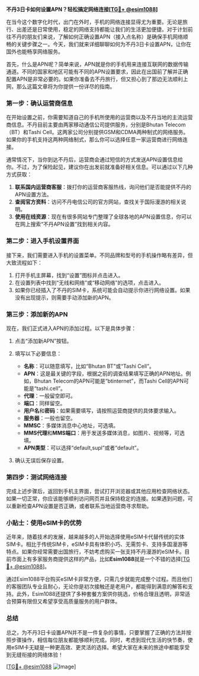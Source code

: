 **不丹3日卡如何设置APN？轻松搞定网络连接[[TG💪+ @esim1088](https://t.me/s/esim1088)]**

在当今这个数字化时代，出门在外时，手机的网络连接显得尤为重要。无论是旅行、出差还是日常使用，稳定的网络支持都能让我们的生活更加便捷。对于计划前往不丹的朋友们来说，了解如何正确设置APN（接入点名称）是确保手机网络顺畅的关键步骤之一。今天，我们就来详细聊聊如何为不丹3日卡设置APN，让你在国外也能畅享网络服务。

首先，什么是APN呢？简单来说，APN就是你的手机用来连接互联网的数据传输通道。不同的国家和地区可能有不同的APN设置要求，因此在出国前了解并正确配置APN是非常必要的。如果你准备去不丹旅行，但又担心到了那边无法顺利上网，那么这篇文章将为你提供一份详尽的指南。

### **第一步：确认运营商信息**

在开始设置之前，你需要知道自己的手机所使用的运营商以及不丹当地的主流运营商信息。不丹目前主要由两家移动通信公司提供服务，分别是Bhutan Telecom（BT）和Tashi Cell。这两家公司分别提供GSM和CDMA两种制式的网络服务。如果你的手机支持这两种网络制式，那么你可以选择任意一家运营商进行网络连接。

通常情况下，当你到达不丹后，运营商会通过短信的方式发送APN设置信息给你。不过，为了保险起见，建议你在出发前就准备好相关信息。可以通过以下几种方式获取：

1. **联系国内运营商客服**：拨打你的运营商客服热线，询问他们是否能提供不丹的APN设置方法。
2. **查阅官方资料**：访问不丹电信公司的官方网站，查找关于国际漫游的相关说明。
3. **使用在线资源**：现在有很多网站专门整理了全球各地的APN设置信息，你可以在网上搜索“不丹APN设置”找到相关内容。

### **第二步：进入手机设置界面**

接下来，我们需要进入手机的设置菜单。不同品牌和型号的手机操作略有差异，但大致流程如下：

1. 打开手机主屏幕，找到“设置”图标并点击进入。
2. 在设置列表中找到“无线和网络”或“移动网络”的选项，点击进入。
3. 如果你已经插入了不丹的SIM卡，系统可能会自动提示你进行网络设置。如果没有出现提示，则需要手动添加新的APN。

### **第三步：添加新的APN**

现在，我们正式进入APN的添加过程。以下是具体步骤：

1. 点击“添加新APN”按钮。
2. 填写以下必要信息：
   - **名称**：可以随意填写，比如“Bhutan BT”或“Tashi Cell”。
   - **APN**：这是最关键的字段，根据之前的调查结果填写正确的APN地址。例如，Bhutan Telecom的APN可能是“btinternet”，而Tashi Cell的APN可能是“tashi.cell”。
   - **代理**：一般留空即可。
   - **端口**：同样留空。
   - **用户名**和**密码**：如果需要填写，请按照运营商提供的具体要求输入。
   - **服务器**：一般也留空。
   - **MMSC**：多媒体消息中心地址，可选填。
   - **MMS代理**和**MMS端口**：用于发送多媒体消息，如图片、视频等，可选填。
   - **APN类型**：可以选择“default,supl”或者“default”。

3. 确认无误后保存设置。

### **第四步：测试网络连接**

完成上述步骤后，返回到手机主界面，尝试打开浏览器或其他应用检查网络状态。如果一切正常，你应该能够顺利访问网页并且保持稳定的连接。如果遇到问题，可以重新检查APN设置是否正确，或者联系当地运营商寻求帮助。

### **小贴士：使用eSIM卡的优势**

近年来，随着技术的发展，越来越多的人开始选择使用eSIM卡代替传统的实体SIM卡。相比于传统SIM卡，eSIM卡具有体积小巧、无需剪卡、支持多国漫游等特点。如果你经常需要出国旅行，不妨考虑购买一张支持不丹漫游的eSIM卡。目前市面上有多家服务商提供这样的产品，比如**Esim1088**就是一个不错的选择[[TG💪+ @esim1088](https://t.me/s/esim1088)]。

通过Esim1088平台购买eSIM卡非常方便，只需几步就能完成整个过程。而且他们的客服团队专业且耐心，无论你是初次接触还是老用户，都能得到满意的解答和支持。此外，Esim1088还提供了多种套餐方案供你挑选，价格合理且透明，非常适合预算有限但又希望享受高质量服务的用户群体。

### **总结**

总之，为不丹3日卡设置APN并不是一件复杂的事情，只要掌握了正确的方法并按照步骤操作，相信每位朋友都能够顺利完成。同时，考虑到现代生活的快节奏，使用eSIM卡无疑是一种更高效、更灵活的选择。希望大家在未来的旅途中都能享受到无缝衔接的网络体验！

[[TG💪+ @esim1088](https://t.me/s/esim1088) ![Image](https://i.postimg.cc/4NQfJmqS/Snipaste-2025-05-13-00-14-12.png)]